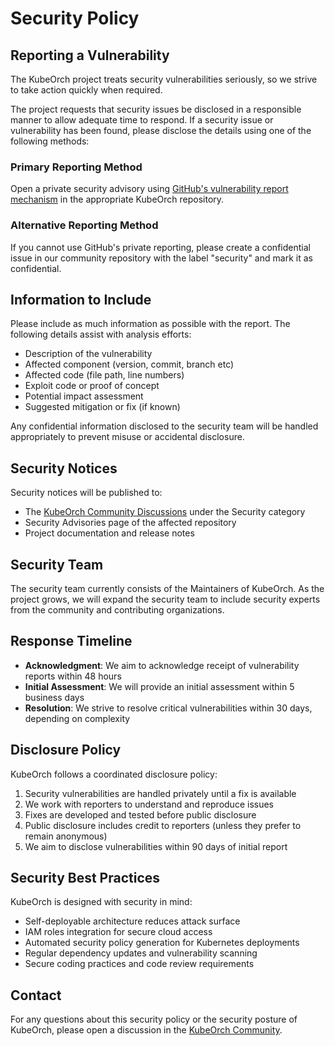# Security Policy

## Reporting a Vulnerability

The KubeOrch project treats security vulnerabilities seriously, so we strive to take action quickly when required.

The project requests that security issues be disclosed in a responsible manner to allow adequate time to respond. If a security issue or vulnerability has been found, please disclose the details using one of the following methods:

### Primary Reporting Method
Open a private security advisory using [GitHub's vulnerability report mechanism](https://docs.github.com/en/code-security/security-advisories/guidance-on-reporting-and-writing-information-about-vulnerabilities/privately-reporting-a-security-vulnerability#privately-reporting-a-security-vulnerability) in the appropriate KubeOrch repository.

### Alternative Reporting Method
If you cannot use GitHub's private reporting, please create a confidential issue in our community repository with the label "security" and mark it as confidential.

## Information to Include

Please include as much information as possible with the report. The following details assist with analysis efforts:

- Description of the vulnerability
- Affected component (version, commit, branch etc)
- Affected code (file path, line numbers)
- Exploit code or proof of concept
- Potential impact assessment
- Suggested mitigation or fix (if known)

Any confidential information disclosed to the security team will be handled appropriately to prevent misuse or accidental disclosure.

## Security Notices

Security notices will be published to:
- The [KubeOrch Community Discussions](https://github.com/KubeOrch/community/discussions) under the Security category
- Security Advisories page of the affected repository
- Project documentation and release notes

## Security Team

The security team currently consists of the Maintainers of KubeOrch. As the project grows, we will expand the security team to include security experts from the community and contributing organizations.

## Response Timeline

- **Acknowledgment**: We aim to acknowledge receipt of vulnerability reports within 48 hours
- **Initial Assessment**: We will provide an initial assessment within 5 business days
- **Resolution**: We strive to resolve critical vulnerabilities within 30 days, depending on complexity

## Disclosure Policy

KubeOrch follows a coordinated disclosure policy:

1. Security vulnerabilities are handled privately until a fix is available
2. We work with reporters to understand and reproduce issues
3. Fixes are developed and tested before public disclosure
4. Public disclosure includes credit to reporters (unless they prefer to remain anonymous)
5. We aim to disclose vulnerabilities within 90 days of initial report

## Security Best Practices

KubeOrch is designed with security in mind:

- Self-deployable architecture reduces attack surface
- IAM roles integration for secure cloud access
- Automated security policy generation for Kubernetes deployments
- Regular dependency updates and vulnerability scanning
- Secure coding practices and code review requirements

## Contact

For any questions about this security policy or the security posture of KubeOrch, please open a discussion in the [KubeOrch Community](https://github.com/KubeOrch/community/discussions).